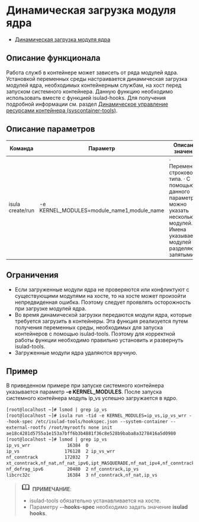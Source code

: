 # Динамическая загрузка модуля ядра

- [Динамическая загрузка модуля ядра](#dynamically-loading-the-kernel-module)

## Описание функционала

Работа служб в контейнере может зависеть от ряда модулей ядра. Установкой переменных среды настраивается динамическая загрузка модулей ядра, необходимых контейнерным службам, на хост перед запуском системного контейнера. Данную функцию необходимо использовать вместе с функцией isulad-hooks. Для получения подробной информации см. раздел [Динамическое управление ресурсами контейнера (syscontainer-tools)](./dynamically-managing-container-resources-(syscontainer-tools).md).

## Описание параметров

| **Команда**      | Параметр                                   | **Описание значений**                                        |
| ---------------- | ------------------------------------------ | ------------------------------------------------------------ |
| isula create/run | -e KERNEL_MODULES=module_name1,module_name | ·    Переменная строкового типа. ·    С помощью данного параметра можно указать несколько модулей. Имена указываемых модулей разделяются запятыми (,). |

## Ограничения

- Если загруженные модули ядра не проверяются или конфликтуют с существующими модулями на хосте, то на хосте может произойти непредвиденная ошибка. Поэтому следует проявлять осторожность при загрузке модулей ядра.
- Во время динамической загрузки передаются модули ядра, которые требуется загрузить в контейнеры. Эта функция реализуется путем получения переменных среды, необходимых для запуска контейнеров с помощью isulad-tools. Поэтому для корректной работы функции необходимо правильно установить и развернуть isulad-tools.
- Загруженные модули ядра удаляются вручную.

## Пример

В приведенном примере при запуске системного контейнера указывается параметр  **-e KERNEL\_MODULES**. После запуска системного контейнера модуль ip\_vs успешно загружается в ядро.

```
[root@localhost ~]# lsmod | grep ip_vs
[root@localhost ~]# isula run -tid -e KERNEL_MODULES=ip_vs,ip_vs_wrr --hook-spec /etc/isulad-tools/hookspec.json --system-container --external-rootfs /root/myrootfs none init
ae18c4281d5755a1e153a7bff6b3b4881f36c8e528b9baba8a3278416a5d0980
[root@localhost ~]# lsmod | grep ip_vs
ip_vs_wrr              16384  0
ip_vs                 176128  2 ip_vs_wrr
nf_conntrack          172032  7 xt_conntrack,nf_nat,nf_nat_ipv6,ipt_MASQUERADE,nf_nat_ipv4,nf_conntrack_netlink,ip_vs
nf_defrag_ipv6         20480  2 nf_conntrack,ip_vs
libcrc32c              16384  3 nf_conntrack,nf_nat,ip_vs
```

> ![](./public_sys-resources/icon-note.gif) **ПРИМЕЧАНИЕ**:
> 
> - isulad-tools обязательно устанавливается на хосте.
> - Параметру **--hooks-spec** необходимо задать значение **isulad hooks**.